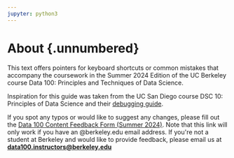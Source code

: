 ```yaml
---
jupyter: python3
---
```


# About {.unnumbered}

This text offers pointers for keyboard shortcuts or common mistakes that accompany the coursework in the Summer 2024 Edition of the UC Berkeley course Data 100: Principles and Techniques of Data Science. 

Inspiration for this guide was taken from the UC San Diego course DSC 10: Principles of Data Science and their [debugging guide](https://dsc10.com/debugging/).

If you spot any typos or would like to suggest any changes, please fill out the [Data 100 Content Feedback Form (Summer 2024)](https://docs.google.com/forms/d/e/1FAIpQLSfDrb4YsIkKHMU6uVlO0zxbAbt5TRylpdmOLetfxxE6t-lI0w/viewform?usp=sf_link). Note that this link will only work if you have an @berkeley.edu email address. If you're not a student at Berkeley and would like to provide feedback, please email us at **data100.instructors@berkeley.edu**
